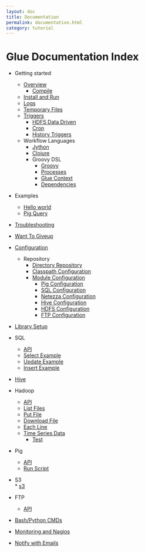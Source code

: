 ```yaml
---
layout: doc
title: Documentation
permalink: documentation.html
category: tutorial
---
```


Glue Documentation Index
=========================



* Getting started
    * [Overview](overview.html)
        * [Compile](compile.html)
	* [Install and Run](installAndRun.html)
	* [Logs](logs.html)
	* [Temporary Files](tempfiles.html)
	* [Triggers](triggers.html)
		* [HDFS Data Driven](triggers.html) 
		* [Cron](triggers.html)
		* [History Triggers](historytriggers.html)
	* Workflow Languages
		* [Jython](jython.html)
		* [Clojure](clojure.html)
		* Groovy DSL
			* [Groovy](workflowdsl.html)
			* [Processes](glueprocesses.html)
			* [Glue Context](gluecontext.html)
			* [Dependencies](processdependencies.html)
* Examples 
	* [Hello world](helloworld.html)
	* [Pig Query](pigquery.html)
* [Troubleshooting](troubleshooting.html)
* [Want To Giveup](wanttogiveup.html)
* [Configuration](configuration.html)
	* Repository
		* [Directory Repository](directoryrepository.html)
		* [Classpath Configuration](configurationclasspaths.html)
		* [Module Configuration](moduleconfiguration.html)
			* [Pig Configuration](pigconfiguration.html)
			* [SQL Configuration](mysqlconfiguration.html)    
			* [Netezza Configuration](netezzaconfiguration.html)
			* [Hive Configuration](hive.html)
			* [HDFS Configuration](hdfsconfiguration.html)
			* [FTP Configuration](ftpconfiguration.html)
* [Library Setup](librarysetup.html)
* SQL
	* [API](sqlApi.html)
	* [Select Example](sqlSelectExample.html)
	* [Update Example](sqlUpdateExample.html)
	* [Insert Example](sqlInsertExample.html)
* [Hive](hive.html)
* Hadoop
	* [API](hadoopApi.html)
	* [List Files](hadoopListFilesExample.html)
	* [Put File](hadoopPutFileExample.html)
	* [Download File](hadoopDownloadFileExample.html)
	* [Each Line](hadoopEachLineExample.html)
	* [Time Series Data](hadoopTimeSeriesExample.html)
        * [Test](s3Api.html)
* Pig
	* [API](pigApi.html)
	* [Run Script](pigRunScriptExample.html)
* S3    
        * [s3](s3Api.html)
* FTP
	* [API](ftpApi.html)

* [Bash/Python CMDs](bashPythonScripts.html)
* [Monitoring and Nagios](nagios.html)
* [Notify with Emails ](mailnotifications.html)

